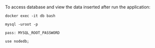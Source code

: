 To access database and view the data inserted after run the application:

```
docker exec -it db bash
```
```
mysql -uroot -p
```
```
pass: MYSQL_ROOT_PASSWORD
```
```
use nodedb;
```
